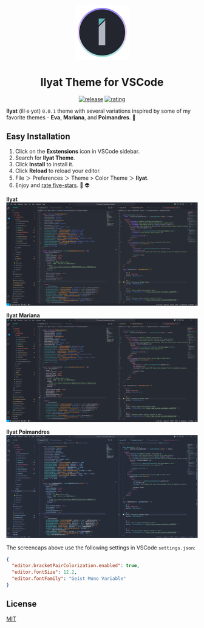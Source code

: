 <div align="center">

![ilyat-logo](images/ilyat-logo-temp.png)

# Ilyat Theme for VSCode

[![release](https://img.shields.io/github/v/release/theljwhite/ilyat.svg?style=for-the-badge&logo=github&logoColor=white&colorA=2b303b&colorB=5fb3b3)](https://github.com/theljwhite/ilyat/releases/latest)
[![rating](https://img.shields.io/visual-studio-marketplace/stars/ljwhite.ilyat-vscode?style=for-the-badge&logo=reverbnation&logoColor=white&colorA=2b303b&colorB=FFE66D)](https://marketplace.visualstudio.com/items?itemName=ljwhite.ilyat-vscode)

</div>

**Ilyat** (ill·e·yot) `0.0.1` theme with several variations inspired by some of my favorite themes - **Eva**, **Mariana**, and **Poimandres**. 👾

## Easy Installation

1. Click on the **Exstensions** icon in VSCode sidebar.
2. Search for **Ilyat Theme**.
3. Click **Install** to install it.
4. Click **Reload** to reload your editor.
5. File ＞ Preferences ＞ Theme > Color Theme ＞ **Ilyat**.
6. Enjoy and [rate five-stars](https://marketplace.visualstudio.com/items?itemName=ljwhite.ilyat-vscode&ssr=false#review-details). 🌟 👽

**Ilyat**
![ilyat-theme](images/ilyat.png)

**Ilyat Mariana**
![ilyat-mariana](images/ilyat-mariana.png)

**Ilyat Poimandres**
![ilyat-poimandres](images/ilyat-poimandres.png)

The screencaps above use the following settings in VSCode `settings.json`:

```json
{
  "editor.bracketPairColorization.enabled": true,
  "editor.fontSize": 12.2,
  "editor.fontFamily": "Geist Mono Variable"
}
```

## License

[MIT](https://github.com/release/theljwhite/ilyat/blob/master/LICENSE.md)
